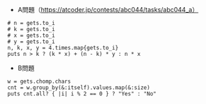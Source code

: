 - A問題（https://atcoder.jp/contests/abc044/tasks/abc044_a）
```
# n = gets.to_i
# k = gets.to_i
# x = gets.to_i
# y = gets.to_i
n, k, x, y = 4.times.map{gets.to_i}
puts n > k ? (k * x) + (n - k) * y : n * x
```

- B問題
```
w = gets.chomp.chars
cnt = w.group_by(&:itself).values.map(&:size)
puts cnt.all? { |i| i % 2 == 0 } ? "Yes" : "No"
```
